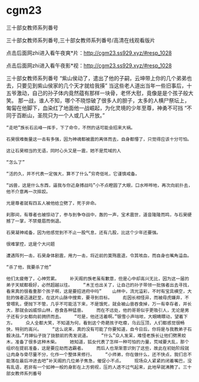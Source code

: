# cgm23
三十部女教师系列番号

三十部女教师系列番号,三十部女教师系列番号/高清在线观看版片

点击后面网zhi进入看午夜爽*片：http://cgm23.ss929.xyz/#resp_1028

点击后面网zhi进入看午夜影*视：http://cgm23.ss929.xyz/#resp_1028

三十部女教师系列番号    “紫山侯动了，遣出了他的子嗣，云坤带上你的几个弟弟也去，只要见到紫山侯家的几个天才就给我揍”    当这些老人道出当年一些旧事后，十五爷激动，自己的孙子体内竟然蕴有那样一块骨，老怀大慰，竟像是是个孩子般大笑。    那一战，谁人不知，哪个不晓惊破了很多人的胆子，太多的人横尸祭坛上，匍匐在他脚下，血染红了地面他一战崛起，为化灵境的少年至尊，神勇不可挡    “不同于百断山，圣院只为一个人或几人开放。”

    “走吧”族长石云峰一挥手，下了命令，不然的话可能会招来大祸。

    石昊很难衡量这一击有多强，因为神魂都被震的离体而去，自身都懵了，只觉得应该十分可怕。

    这让石昊相当的无语，同时心头又是一震，她不是荒域的人

    “怎么了”

    “活的久，并不代表一定强大，算不了什么”穷奇低吼，它谨慎戒备。

    “凶兽，这是什么东西，逼我与你近身搏战吗”小不点瞪圆了大眼，口水哗哗地，再次向前扑去，他不介意再一次摔跤。

    光是尊者就有四五人被他给立劈了，死于非命。

    刹那间，有尊者也被惊动了，参与到争夺战中，轰的一声，宝术震世，道音隆隆而鸣，与石昊硬撼了一掌，不禁蹙眉而倒退。

    石昊凝神戒备，因为他感觉到不不止一股气息，还有几股，比这个少年还要强。

    很难掌控，这是个大问题

    遭遇阵列一击，石昊身体剧震，用力一击，将近前的莫殇震退，令其咳血，而自身也嘴角溢血。

    “杀了他，我要杀了他”

    他们太疲倦了，心神劳累。    补天阁的族老虽有歉意，但是心中却高兴无比，因为这一届的弟子天赋都极好，必然超越以往。    “木王也出关了，让自己的孙子带领一批强者出去寻找，看来真的很看重那个孩子啊，这是要招进府中吗”    山林中，流光溢彩，不时有宝具横空，大批的强者迅速赶至，在这片山脉中搜索，要寻到目标。    彪因长相怪异，而被母虎嫌弃，不曾喂乳，便抛下不管，几乎不可能活下来，不是饿死，就会被山兽吞食掉，万一有幸存者，并长大，那就会凶威惊山林，吞食各种猛兽。    而在不远处，他的哥哥似乎更吸引人，无论是男子还有少女都向前拥挤而去。    “可是，他还活着啊。”银雪小声咕哝，大眼睛瞟动，望着下方。    众人全都大笑，不知道为何，看到这个奇葩孩子吃瘪，乌云压顶，人们都感觉很畅快，特别的高兴。    “这么说来，真的没有可能了你要知道，自今日后，你将是与我教弟子石毅决战。”月婵仙子拢了拢额前的秀发说道。    “什么”众人发呆，难怪老族长让他们劈黑蛟木，准备了很多这种木柴。    她知道，狐女代表了怎样一种可怕的力量，荒域要大乱，那个组织在提前准备，这是要应劫而选霸者。    而后人也渐渐意识到了这些，故此在初始阶段就让肉身与骨尽量不分，化作一个整体来修行。    “小师弟，你在做什么，还不快点，我们总不能落在最后冲进去吧”补天阁的几位弟子焦急，催促小不点。    现场众人紧紧的闭着嘴巴，没有乱语，若非有一个如神一般的身影在上方俯视，压的人透不过气起来，此地早就沸腾了。三十部女教师系列番号
